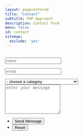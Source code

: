 ```yaml
---
layout: pagecentered
title: "Contact"
subtitle: PHP Approach
description: Contact Form
menu: false
id: contact
sitemap:
  exclude: 'yes'
---
```


<script type="text/javascript" src="mail/jqBootstrapValidation.js"></script> 
<script type="text/javascript" src="mail/contact_me.js"></script> 

<br/>
<section>
	<form name="sentMessage" id="contactForm" novalidate>
		<div class="row uniform 50%">
			<div class="6u 12u$(4) form-group">
				<input type="text" name="name" id="name" value="" placeholder="name" required="required" />
				<p class="help-block"></p>
			</div>
			<div class="6u$ 12u$(4) form-group">
				<input type="email" name="email" id="email" value="" placeholder="email" required="required" />
				<p class="help-block"></p>
			</div>
			<div class="12u$ form-group">
				<div class="select-wrapper">
					<select name="category" id="category" required="required" required>
						<option value="" disabled selected>- choose a category</option>
						<option value="General Question">General Question</option>
						<option value="Bug Report">Bug Report</option>
						<option value="Warning Bubble trk: tracker">Warning Bubble trk: tracker</option>
						<option value="I'd like to join the Development Team">I'd like to join the Development Team</option>
						<option value="Sponsoring">Sponsoring</option>
					</select>
				</div>
			</div>
			<div class="12u$ form-group">
				<textarea name="message" id="message" placeholder="enter your message" rows="6" required="required"></textarea>
				<p class="help-block"></p>
			</div>
			<div id="success"></div>
			<div class="12u$">
				<ul class="actions">
					<li><input type="submit" value="Send Message" class="special" /></li>
					<li><input type="reset" value="Reset" /></li>
				</ul>
			</div>
		</div>
	</form>
</section>
<br/>
